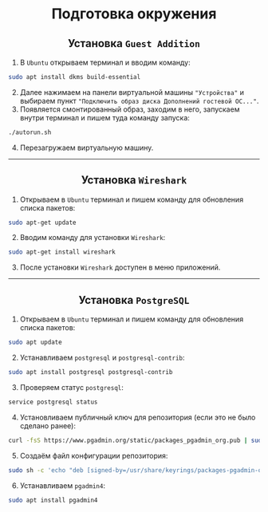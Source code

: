 <h1 align="center">Подготовка окружения</h1>

<h2 align="center">Установка <code>Guest Addition</code></h2>

1. В `Ubuntu` открываем терминал и вводим команду:
```bash
sudo apt install dkms build-essential
```
2. Далее нажимаем на панели виртуальной машины `"Устройства"` и выбираем пункт `"Подключить образ диска Дополнений гостевой ОС..."`.
3. Появляется смонтированный образ, заходим в него, запускаем внутри терминал и пишем туда команду запуска:
```bash
./autorun.sh
```

4. Перезагружаем виртуальную машину.

---

<h2 align="center">Установка <code>Wireshark</code></h2>

1. Открываем в `Ubuntu` терминал и пишем команду для обновления списка пакетов:
```bash
sudo apt-get update 
```
2. Вводим команду  для установки `Wireshark`:
```bash
sudo apt-get install wireshark
```
3. После установки `Wireshark` доступен в меню приложений. 

---

<h2 align="center">Установка <code>PostgreSQL</code></h2>

1. Открываем в `Ubuntu` терминал и пишем команду для обновления списка пакетов:
```bash
sudo apt update
```
2. Устанавливаем `postgresql` и `postgresql-contrib`:
```bash
sudo apt install postgresql postgresql-contrib
```
3. Проверяем статус `postgresql`:
```bash
service postgresql status
```
4. Установливаем публичный ключ для репозитория (если это не было сделано ранее):
```bash
curl -fsS https://www.pgadmin.org/static/packages_pgadmin_org.pub | sudo gpg --dearmor -o /usr/share/keyrings/packages-pgadmin-org.gpg
```
5. Создаём файл конфигурации репозитория:
```bash
sudo sh -c 'echo "deb [signed-by=/usr/share/keyrings/packages-pgadmin-org.gpg] https://ftp.postgresql.org/pub/pgadmin/pgadmin4/apt/$(lsb_release -cs) pgadmin4 main" > /etc/apt/sources.list.d/pgadmin4.list && apt update'
```
6. Устанавливаем `pgadmin4`:
```bash
sudo apt install pgadmin4
```
